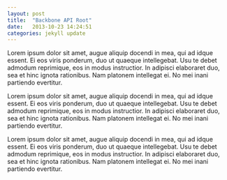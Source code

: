 ```yaml
---
layout: post
title:  "Backbone API Root"
date:   2013-10-23 14:24:51
categories: jekyll update
---
```


<p>Lorem ipsum dolor sit amet, augue aliquip docendi in mea, qui ad idque essent. Ei eos viris ponderum, duo ut quaeque intellegebat. Usu te debet admodum reprimique, eos in modus instructior. In adipisci elaboraret duo, sea et hinc ignota rationibus. Nam platonem intellegat ei. No mei inani partiendo evertitur.</p>

<p>Lorem ipsum dolor sit amet, augue aliquip docendi in mea, qui ad idque essent. Ei eos viris ponderum, duo ut quaeque intellegebat. Usu te debet admodum reprimique, eos in modus instructior. In adipisci elaboraret duo, sea et hinc ignota rationibus. Nam platonem intellegat ei. No mei inani partiendo evertitur.</p>

<p>Lorem ipsum dolor sit amet, augue aliquip docendi in mea, qui ad idque essent. Ei eos viris ponderum, duo ut quaeque intellegebat. Usu te debet admodum reprimique, eos in modus instructior. In adipisci elaboraret duo, sea et hinc ignota rationibus. Nam platonem intellegat ei. No mei inani partiendo evertitur.</p>
